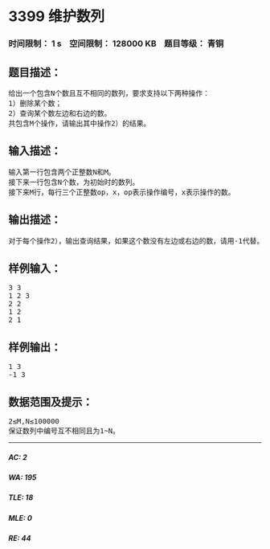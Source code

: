 # 3399 维护数列   
### 时间限制： 1 s&nbsp;&nbsp;&nbsp;&nbsp;空间限制： 128000 KB&nbsp;&nbsp;&nbsp;&nbsp;题目等级： 青铜  
## 题目描述：  

<pre>
给出一个包含N个数且互不相同的数列，要求支持以下两种操作：
1）删除某个数；
2）查询某个数左边和右边的数。
共包含M个操作，请输出其中操作2）的结果。
</pre>
  
  
## 输入描述：  

<pre>
输入第一行包含两个正整数N和M。
接下来一行包含N个数，为初始时的数列。
接下来M行，每行三个正整数op，x，op表示操作编号，x表示操作的数。
</pre>
  
  
## 输出描述：  

<pre>
对于每个操作2），输出查询结果，如果这个数没有左边或右边的数，请用-1代替。
</pre>
  
  
## 样例输入：  

<pre>
3 3
1 2 3
2 2
1 2
2 1
</pre>
  
  
## 样例输出：  

<pre>
1 3
-1 3
</pre>
  
  
## 数据范围及提示：  

<pre>
2≤M,N≤100000
保证数列中编号互不相同且为1~N。
</pre>
  
  
***  

##### AC: 2  
##### WA: 195  
##### TLE: 18  
##### MLE: 0  
##### RE: 44  
